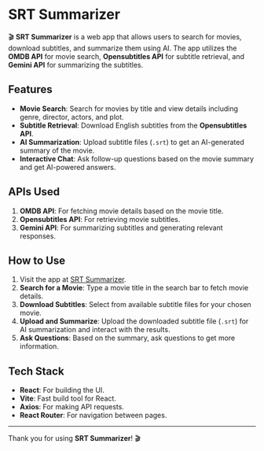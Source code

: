 # SRT Summarizer

🎬 **SRT Summarizer** is a web app that allows users to search for movies, download subtitles, and summarize them using AI. The app utilizes the **OMDB API** for movie search, **Opensubtitles API** for subtitle retrieval, and **Gemini API** for summarizing the subtitles.

## Features

- **Movie Search**: Search for movies by title and view details including genre, director, actors, and plot.
- **Subtitle Retrieval**: Download English subtitles from the **Opensubtitles API**.
- **AI Summarization**: Upload subtitle files (`.srt`) to get an AI-generated summary of the movie.
- **Interactive Chat**: Ask follow-up questions based on the movie summary and get AI-powered answers.

## APIs Used

1. **OMDB API**: For fetching movie details based on the movie title.
2. **Opensubtitles API**: For retrieving movie subtitles.
3. **Gemini API**: For summarizing subtitles and generating relevant responses.

## How to Use

1. Visit the app at [SRT Summarizer](https://ashekazaman.github.io/srt-summarizer/).
2. **Search for a Movie**: Type a movie title in the search bar to fetch movie details.
3. **Download Subtitles**: Select from available subtitle files for your chosen movie.
4. **Upload and Summarize**: Upload the downloaded subtitle file (`.srt`) for AI summarization and interact with the results.
5. **Ask Questions**: Based on the summary, ask questions to get more information.

## Tech Stack

- **React**: For building the UI.
- **Vite**: Fast build tool for React.
- **Axios**: For making API requests.
- **React Router**: For navigation between pages.
  
---

Thank you for using **SRT Summarizer**! 🎬
